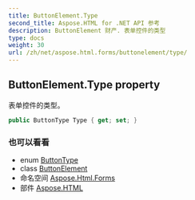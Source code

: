 ```yaml
---
title: ButtonElement.Type
second_title: Aspose.HTML for .NET API 参考
description: ButtonElement 财产. 表单控件的类型
type: docs
weight: 30
url: /zh/net/aspose.html.forms/buttonelement/type/
---
```

## ButtonElement.Type property

表单控件的类型。

```csharp
public ButtonType Type { get; set; }
```

### 也可以看看

* enum [ButtonType](../../buttontype/)
* class [ButtonElement](../)
* 命名空间 [Aspose.Html.Forms](../../buttonelement/)
* 部件 [Aspose.HTML](../../../)


